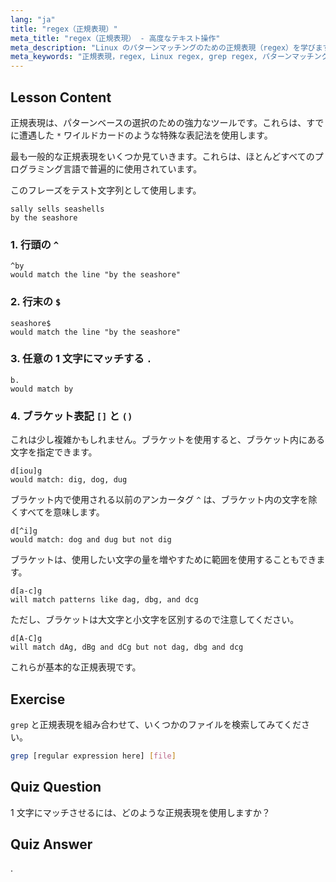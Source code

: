 ```yaml
---
lang: "ja"
title: "regex（正規表現）"
meta_title: "regex（正規表現） - 高度なテキスト操作"
meta_description: "Linux のパターンマッチングのための正規表現（regex）を学びます。テキスト操作のための^、$、.、[]などの regex 構文を理解します。grep スキルを向上させましょう！"
meta_keywords: "正規表現，regex, Linux regex, grep regex, パターンマッチング，regex チュートリアル，Linux コマンド，初心者"
---
```


## Lesson Content

正規表現は、パターンベースの選択のための強力なツールです。これらは、すでに遭遇した `*` ワイルドカードのような特殊な表記法を使用します。

最も一般的な正規表現をいくつか見ていきます。これらは、ほとんどすべてのプログラミング言語で普遍的に使用されています。

このフレーズをテスト文字列として使用します。

```plaintext
sally sells seashells
by the seashore
```

### 1. 行頭の `^`

```plaintext
^by
would match the line "by the seashore"
```

### 2. 行末の `$`

```plaintext
seashore$
would match the line "by the seashore"
```

### 3. 任意の 1 文字にマッチする `.`

```plaintext
b.
would match by
```

### 4. ブラケット表記 `[]` と `()`

これは少し複雑かもしれません。ブラケットを使用すると、ブラケット内にある文字を指定できます。

```plaintext
d[iou]g
would match: dig, dog, dug
```

ブラケット内で使用される以前のアンカータグ `^` は、ブラケット内の文字を除くすべてを意味します。

```plaintext
d[^i]g
would match: dog and dug but not dig
```

ブラケットは、使用したい文字の量を増やすために範囲を使用することもできます。

```plaintext
d[a-c]g
will match patterns like dag, dbg, and dcg
```

ただし、ブラケットは大文字と小文字を区別するので注意してください。

```plaintext
d[A-C]g
will match dAg, dBg and dCg but not dag, dbg and dcg
```

これらが基本的な正規表現です。

## Exercise

`grep` と正規表現を組み合わせて、いくつかのファイルを検索してみてください。

```bash
grep [regular expression here] [file]
```

## Quiz Question

1 文字にマッチさせるには、どのような正規表現を使用しますか？

## Quiz Answer

.
